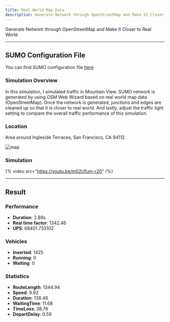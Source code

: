 ```yaml
---
title: Real World Map Data
description: Generate Network through OpenStreetMap and Make It Closer to Real World
---
```


Generate Network through OpenStreetMap and Make It Closer to Real World

---

## SUMO Configuration File

You can find SUMO configuration file [here](https://github.com/zsy12345-54321/oaf-traffic-simulation-demo/tree/main/sumo/real-world)

### Simulation Overview

In this simulation, I simulated traffic in Mountain View. SUMO network is generated by using OSM Web Wizard based on real world map data (OpenStreetMap).
Once the network is generated, junctions and edges are cleaned up so that it is closer to real world.
And lastly, adjust the traffic light setting to compare the overall traffic performance of this simulation.


### Location

Area around Ingleside Terraces, San Francisco, CA 94112.


![map](https://postimg.cc/d7ZPf82L)

### Simulation

{% video src="https://youtu.be/m02Ufum-r20" /%}


---

## Result

### Performance

 - **Duration**:  2.89s
 - **Real time factor**: 1342.46
 - **UPS**: 68401.733102


### Vehicles
 - **Inserted**: 1425
 - **Running**: 0
 - **Waiting**: 0

### Statistics
 - **RouteLength**: 1344.94
 - **Speed**: 9.92
 - **Duration**: 138.48
 - **WaitingTime**: 11.68
 - **TimeLoss**: 38.76
 - **DepartDelay**: 0.59
